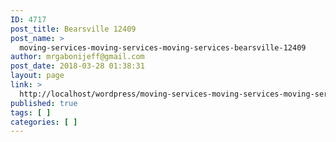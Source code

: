 ```yaml
---
ID: 4717
post_title: Bearsville 12409
post_name: >
  moving-services-moving-services-moving-services-bearsville-12409
author: mrgabonijeff@gmail.com
post_date: 2018-03-28 01:38:31
layout: page
link: >
  http://localhost/wordpress/moving-services-moving-services-moving-services-bearsville-12409/
published: true
tags: [ ]
categories: [ ]
---
```


